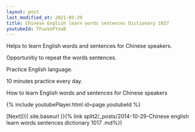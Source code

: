 ```yaml
---
layout: post
last_modified_at: 2021-03-29
title: Chinese English learn words sentences Dictionary 1027 
youtubeId: TFuoVoFYzw8
---
```

 
 
Helps to learn English words and sentences for Chinese speakers.

Opportunitiy to repeat the words sentences. 

Practice English language. 
 
10 minutes practice every day. 
 
How to learn English words and sentences for Chinese speakers 
 
{% include youtubePlayer.html id=page.youtubeId %}
 
 
[Next]({{ site.baseurl }}{% link  split2/_posts/2014-10-29-Chinese english learn words sentences dictionary 1017 .md%})
 
